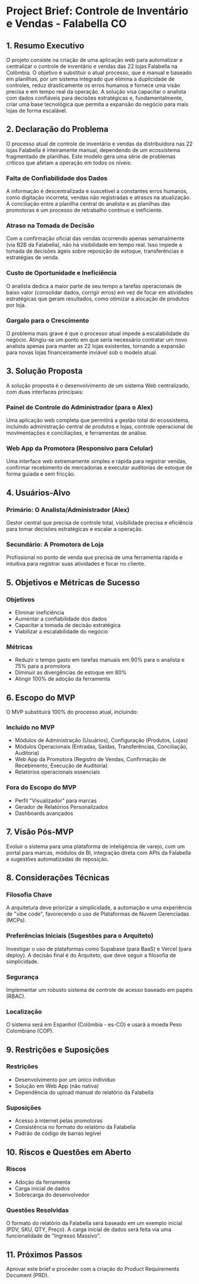 # Project Brief: Controle de Inventário e Vendas - Falabella CO

## 1. Resumo Executivo

O projeto consiste na criação de uma aplicação web para automatizar e centralizar o controle de inventário e vendas das 22 lojas Falabella na Colômbia. O objetivo é substituir o atual processo, que é manual e baseado em planilhas, por um sistema integrado que elimina a duplicidade de controles, reduz drasticamente os erros humanos e fornece uma visão precisa e em tempo real da operação. A solução visa capacitar o analista com dados confiáveis para decisões estratégicas e, fundamentalmente, criar uma base tecnológica que permita a expansão do negócio para mais lojas de forma escalável.

## 2. Declaração do Problema

O processo atual de controle de inventário e vendas da distribuidora nas 22 lojas Falabella é inteiramente manual, dependendo de um ecossistema fragmentado de planilhas. Este modelo gera uma série de problemas críticos que afetam a operação em todos os níveis:

### Falta de Confiabilidade dos Dados
A informação é descentralizada e suscetível a constantes erros humanos, como digitação incorreta, vendas não registradas e atrasos na atualização. A conciliação entre a planilha central do analista e as planilhas das promotoras é um processo de retrabalho contínuo e ineficiente.

### Atraso na Tomada de Decisão
Com a confirmação oficial das vendas ocorrendo apenas semanalmente (via B2B da Falabella), não há visibilidade em tempo real. Isso impede a tomada de decisões ágeis sobre reposição de estoque, transferências e estratégias de venda.

### Custo de Oportunidade e Ineficiência
O analista dedica a maior parte de seu tempo a tarefas operacionais de baixo valor (consolidar dados, corrigir erros) em vez de focar em atividades estratégicas que geram resultados, como otimizar a alocação de produtos por loja.

### Gargalo para o Crescimento
O problema mais grave é que o processo atual impede a escalabilidade do negócio. Atingiu-se um ponto em que seria necessário contratar um novo analista apenas para manter as 22 lojas existentes, tornando a expansão para novas lojas financeiramente inviável sob o modelo atual.

## 3. Solução Proposta

A solução proposta é o desenvolvimento de um sistema Web centralizado, com duas interfaces principais:

### Painel de Controle do Administrador (para o Alex)
Uma aplicação web completa que permitirá a gestão total do ecossistema, incluindo administração central de produtos e lojas, controle operacional de movimentações e conciliações, e ferramentas de análise.

### Web App da Promotora (Responsivo para Celular)
Uma interface web extremamente simples e rápida para registrar vendas, confirmar recebimento de mercadorias e executar auditorias de estoque de forma guiada e sem fricção.

## 4. Usuários-Alvo

### Primário: O Analista/Administrador (Alex)
Gestor central que precisa de controle total, visibilidade precisa e eficiência para tomar decisões estratégicas e escalar a operação.

### Secundário: A Promotora de Loja
Profissional no ponto de venda que precisa de uma ferramenta rápida e intuitiva para registrar suas atividades e focar no cliente.

## 5. Objetivos e Métricas de Sucesso

### Objetivos
- Eliminar ineficiência
- Aumentar a confiabilidade dos dados
- Capacitar a tomada de decisão estratégica
- Viabilizar a escalabilidade do negócio

### Métricas
- Reduzir o tempo gasto em tarefas manuais em 90% para o analista e 75% para a promotora
- Diminuir as divergências de estoque em 80%
- Atingir 100% de adoção da ferramenta

## 6. Escopo do MVP

O MVP substituirá 100% do processo atual, incluindo:

### Incluído no MVP
- Módulos de Administração (Usuários), Configuração (Produtos, Lojas)
- Módulos Operacionais (Entradas, Saídas, Transferências, Conciliação, Auditoria)
- Web App da Promotora (Registro de Vendas, Confirmação de Recebimento, Execução de Auditoria)
- Relatórios operacionais essenciais

### Fora do Escopo do MVP
- Perfil "Visualizador" para marcas
- Gerador de Relatórios Personalizados
- Dashboards avançados

## 7. Visão Pós-MVP

Evoluir o sistema para uma plataforma de inteligência de varejo, com um portal para marcas, módulos de BI, integração direta com APIs da Falabella e sugestões automatizadas de reposição.

## 8. Considerações Técnicas

### Filosofia Chave
A arquitetura deve priorizar a simplicidade, a automação e uma experiência de "vibe code", favorecendo o uso de Plataformas de Nuvem Gerenciadas (MCPs).

### Preferências Iniciais (Sugestões para o Arquiteto)
Investigar o uso de plataformas como Supabase (para BaaS) e Vercel (para deploy). A decisão final é do Arquiteto, que deve seguir a filosofia de simplicidade.

### Segurança
Implementar um robusto sistema de controle de acesso baseado em papéis (RBAC).

### Localização
O sistema será em Espanhol (Colômbia - es-CO) e usará a moeda Peso Colombiano (COP).

## 9. Restrições e Suposições

### Restrições
- Desenvolvimento por um único indivíduo
- Solução em Web App (não nativa)
- Dependência do upload manual do relatório da Falabella

### Suposições
- Acesso à internet pelas promotoras
- Consistência no formato do relatório da Falabella
- Padrão de código de barras legível

## 10. Riscos e Questões em Aberto

### Riscos
- Adoção da ferramenta
- Carga inicial de dados
- Sobrecarga do desenvolvedor

### Questões Resolvidas
O formato do relatório da Falabella será baseado em um exemplo inicial (PDV, SKU, QTY, Preço). A carga inicial de dados será feita via uma funcionalidade de "Ingresso Massivo".

## 11. Próximos Passos

Aprovar este brief e proceder com a criação do Product Requirements Document (PRD).